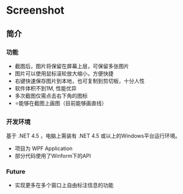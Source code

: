 # Screenshot

## 简介

### 功能

- 截图后，图片将保留在屏幕上层，可保留多张图片
- 图片可以使用鼠标滚轮放大缩小，方便快捷
- 右键快速保存图片到本地，也可复制到剪切板，十分人性
- 软件体积不到1M, 性能优异 
- 多次截图仅需点击右下角的图标
- :star:能够在截图上画图（目前能够画直线）

### 开发环境

基于 .NET 4.5 ，电脑上需装有 .NET 4.5 或以上的Windows平台运行环境。

- 项目为 WPF Application
- 部分代码使用了Winform下的API

### Future

- 实现更多在多个窗口上自由标注信息的功能
